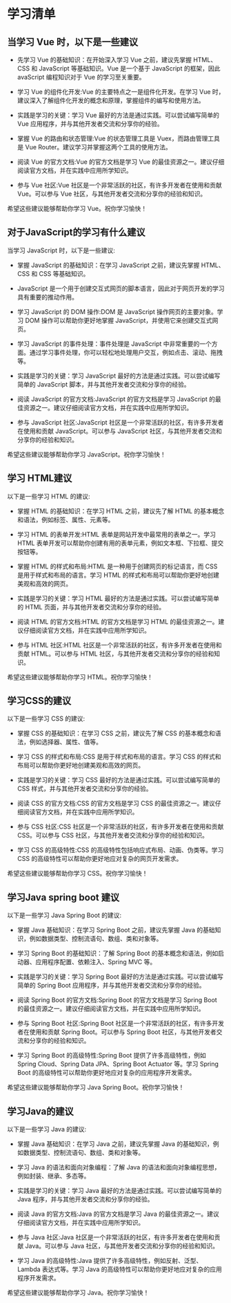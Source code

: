 # 学习清单

## 当学习 Vue 时，以下是一些建议

- 先学习 Vue 的基础知识：在开始深入学习 Vue 之前，建议先掌握 HTML、CSS 和 JavaScript 等基础知识。Vue 是一个基于 JavaScript 的框架，因此 avaScript 编程知识对于 Vue 的学习至关重要。

- 学习 Vue 的组件化开发:Vue 的主要特点之一是组件化开发。在学习 Vue 时，建议深入了解组件化开发的概念和原理，掌握组件的编写和使用方法。

- 实践是学习的关键：学习 Vue 最好的方法是通过实践。可以尝试编写简单的 Vue 应用程序，并与其他开发者交流和分享你的经验。

- 掌握 Vue 的路由和状态管理:Vue 的状态管理工具是 Vuex，而路由管理工具是 Vue Router。建议学习并掌握这两个工具的使用方法。

- 阅读 Vue 的官方文档:Vue 的官方文档是学习 Vue 的最佳资源之一。建议仔细阅读官方文档，并在实践中应用所学知识。

- 参与 Vue 社区:Vue 社区是一个非常活跃的社区，有许多开发者在使用和贡献 Vue。可以参与 Vue 社区，与其他开发者交流和分享你的经验和知识。

希望这些建议能够帮助你学习 Vue。祝你学习愉快！

## 对于JavaScript的学习有什么建议

当学习 JavaScript 时，以下是一些建议:

- 掌握 JavaScript 的基础知识：在学习 JavaScript 之前，建议先掌握 HTML、CSS 和 CSS 等基础知识。

- JavaScript 是一个用于创建交互式网页的脚本语言，因此对于网页开发的学习具有重要的推动作用。

- 学习 JavaScript 的 DOM 操作:DOM 是 JavaScript 操作网页的主要对象。学习 DOM 操作可以帮助你更好地掌握 JavaScript，并使用它来创建交互式网页。

- 学习 JavaScript 的事件处理：事件处理是 JavaScript 中非常重要的一个方面。通过学习事件处理，你可以轻松地处理用户交互，例如点击、滚动、拖拽等。

- 实践是学习的关键：学习 JavaScript 最好的方法是通过实践。可以尝试编写简单的 JavaScript 脚本，并与其他开发者交流和分享你的经验。

- 阅读 JavaScript 的官方文档:JavaScript 的官方文档是学习 JavaScript 的最佳资源之一。建议仔细阅读官方文档，并在实践中应用所学知识。

- 参与 JavaScript 社区:JavaScript 社区是一个非常活跃的社区，有许多开发者在使用和贡献 JavaScript。可以参与 JavaScript 社区，与其他开发者交流和分享你的经验和知识。

希望这些建议能够帮助你学习 JavaScript。祝你学习愉快！

## 学习 HTML建议

以下是一些学习 HTML 的建议:

- 掌握 HTML 的基础知识：在学习 HTML 之前，建议先了解 HTML 的基本概念和语法，例如标签、属性、元素等。

- 学习 HTML 的表单开发:HTML 表单是网站开发中最常用的表单之一。学习 HTML 表单开发可以帮助你创建有用的表单元素，例如文本框、下拉框、提交按钮等。

- 掌握 HTML 的样式和布局:HTML 是一种用于创建网页的标记语言，而 CSS 是用于样式和布局的语言。学习 HTML 的样式和布局可以帮助你更好地创建美观和高效的网页。

- 实践是学习的关键：学习 HTML 最好的方法是通过实践。可以尝试编写简单的 HTML 页面，并与其他开发者交流和分享你的经验。

- 阅读 HTML 的官方文档:HTML 的官方文档是学习 HTML 的最佳资源之一。建议仔细阅读官方文档，并在实践中应用所学知识。

- 参与 HTML 社区:HTML 社区是一个非常活跃的社区，有许多开发者在使用和贡献 HTML。可以参与 HTML 社区，与其他开发者交流和分享你的经验和知识。

希望这些建议能够帮助你学习 HTML。祝你学习愉快！

## 学习CSS的建议

以下是一些学习 CSS 的建议:

- 掌握 CSS 的基础知识：在学习 CSS 之前，建议先了解 CSS 的基本概念和语法，例如选择器、属性、值等。

- 学习 CSS 的样式和布局:CSS 是用于样式和布局的语言。学习 CSS 的样式和布局可以帮助你更好地创建美观和高效的网页。

- 实践是学习的关键：学习 CSS 最好的方法是通过实践。可以尝试编写简单的 CSS 样式，并与其他开发者交流和分享你的经验。

- 阅读 CSS 的官方文档:CSS 的官方文档是学习 CSS 的最佳资源之一。建议仔细阅读官方文档，并在实践中应用所学知识。

- 参与 CSS 社区:CSS 社区是一个非常活跃的社区，有许多开发者在使用和贡献 CSS。可以参与 CSS 社区，与其他开发者交流和分享你的经验和知识。

- 学习 CSS 的高级特性:CSS 的高级特性包括响应式布局、动画、伪类等。学习 CSS 的高级特性可以帮助你更好地应对复杂的网页开发需求。

希望这些建议能够帮助你学习 CSS。祝你学习愉快！

## 学习Java spring boot 建议

以下是一些学习 Java Spring Boot 的建议:

- 掌握 Java 基础知识：在学习 Spring Boot 之前，建议先掌握 Java 的基础知识，例如数据类型、控制流语句、数组、类和对象等。

- 学习 Spring Boot 的基础知识：了解 Spring Boot 的基本概念和语法，例如启动器、应用程序配置、依赖注入、Spring MVC 等。

- 实践是学习的关键：学习 Spring Boot 最好的方法是通过实践。可以尝试编写简单的 Spring Boot 应用程序，并与其他开发者交流和分享你的经验。

- 阅读 Spring Boot 的官方文档:Spring Boot 的官方文档是学习 Spring Boot 的最佳资源之一。建议仔细阅读官方文档，并在实践中应用所学知识。

- 参与 Spring Boot 社区:Spring Boot 社区是一个非常活跃的社区，有许多开发者在使用和贡献 Spring Boot。可以参与 Spring Boot 社区，与其他开发者交流和分享你的经验和知识。

- 学习 Spring Boot 的高级特性:Spring Boot 提供了许多高级特性，例如 Spring Cloud、Spring Data JPA、Spring Boot Actuator 等。学习 Spring Boot 的高级特性可以帮助你更好地应对复杂的应用程序开发需求。

希望这些建议能够帮助你学习 Java Spring Boot。祝你学习愉快！

## 学习Java的建议

以下是一些学习 Java 的建议:

- 掌握 Java 基础知识：在学习 Java 之前，建议先掌握 Java 的基础知识，例如数据类型、控制流语句、数组、类和对象等。

- 学习 Java 的语法和面向对象编程：了解 Java 的语法和面向对象编程思想，例如封装、继承、多态等。

- 实践是学习的关键：学习 Java 最好的方法是通过实践。可以尝试编写简单的 Java 程序，并与其他开发者交流和分享你的经验。

- 阅读 Java 的官方文档:Java 的官方文档是学习 Java 的最佳资源之一。建议仔细阅读官方文档，并在实践中应用所学知识。

- 参与 Java 社区:Java 社区是一个非常活跃的社区，有许多开发者在使用和贡献 Java。可以参与 Java 社区，与其他开发者交流和分享你的经验和知识。

- 学习 Java 的高级特性:Java 提供了许多高级特性，例如反射、泛型、Lambda 表达式等。学习 Java 的高级特性可以帮助你更好地应对复杂的应用程序开发需求。

希望这些建议能够帮助你学习 Java。祝你学习愉快！
